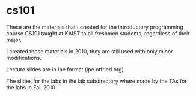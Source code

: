 # cs101

These are the materials that I created for the introductory
programming course CS101 taught at KAIST to all freshmen students,
regardless of their major.

I created those materials in 2010, they are still used with only minor
modifications.

Lecture slides are in Ipe format (ipe.otfried.org).

The slides for the labs in the lab subdirectory where made by the TAs
for the labs in Fall 2010.
